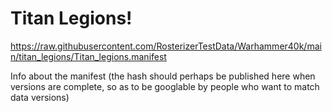 # Titan Legions!

https://raw.githubusercontent.com/RosterizerTestData/Warhammer40k/main/titan_legions/Titan_legions.manifest

Info about the manifest (the hash should perhaps be published here when versions are complete, so as to be googlable by people who want to match data versions)

